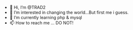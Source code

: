 - 👋 Hi, I’m @TRAD2
- 👀 I’m interested in changing the world...But first me i guess.
- 🌱 I’m currently learning php & mysql
- 📫 How to reach me ... DO NOT!

<!---
TRAD2/TRAD2 is a ✨ special ✨ repository because its `README.md` (this file) appears on your GitHub profile.
You can click the Preview link to take a look at your changes.
--->

